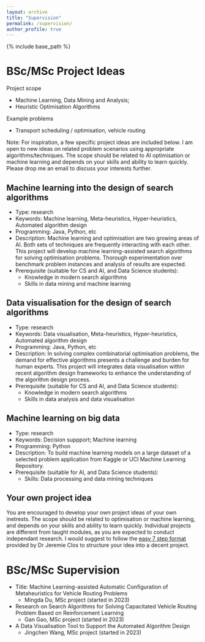 ```yaml
---
layout: archive
title: "Supervision"
permalink: /supervision/
author_profile: true
---
```


{% include base_path %}

BSc/MSc Project Ideas
====

Project scope
- Machine Learning, Data Mining and Analysis; 
- Heuristic Optimisation Algorithms

Example problems
- Transport scheduling / optimisation, vehicle routing

Note: For inspiration, a few specific project ideas are included below. I am open to new ideas on related problem scenarios using appropriate algorithms/techniques. The scope should be related to AI optimisation or machine learning and depends on your skills and ability to learn quickly. Please drop me an email to discuss your interests further.

Machine learning into the design of search algorithms
----
- Type: research
- Keywords: Machine learning, Meta-heuristics, Hyper-heuristics, Automated algorithm design
- Programming: Java, Python, etc
- Description: Machine learning and optimisation are two growing areas of AI. Both sets of techniques are frequently interacting with each other. This project will develop machine learning-assisted search algorithms for solving optimisation problems. Thorough experimentation over benchmark problem instances and analysis of results are expected.
- Prerequisite (suitable for CS and AI, and Data Science students):
  - Knowledge in modern search algorithms
  - Skills in data mining and machine learning

Data visualisation for the design of search algorithms
----
- Type: research
- Keywords: Data visualisation, Meta-heuristics, Hyper-heuristics, Automated algorithm design
- Programming: Java, Python, etc
- Description: In solving complex combinatorial optimisation problems, the demand for effective algorithms presents a challenge and burden for human experts. This project will integrates data visualisation within recent algorithm design frameworks to enhance the understanding of the algorithm design process.
- Prerequisite (suitable for CS and AI, and Data Science students):
  - Knowledge in modern search algorithms
  - Skills in data analysis and data visualisation

Machine learning on big data
----
- Type: research
- Keywords: Decision suppport; Machine learning
- Programming: Python
- Description: To build machine learning models on a large dataset of a selected problem application from Kaggle or UCI Machine Learning Repository.
- Prerequisite (suitable for AI, and Data Science students):
  - Skills: Data processing and data mining techniques

Your own project idea
----
You are encouraged to develop your own project ideas of your own inetrests. The scope should be related to optimisation or machine learning, and depends on your skills and ability to learn quickly. Individual projects are different from taught modules, as you are expected to conduct independant research. I would suggest to follow the [easy 7 step format](https://jclos.github.io/projects/) provided by Dr Jeremie Clos to structure your idea into a decent project.

BSc/MSc Supervision 
====
- Title: Machine Learning-assisted Automatic Configuration of Metaheuristics for Vehicle Routing Problems
  - Mingda Du, MSc project (started in 2023)
- Research on Search Algorithms for Solving Capacitated Vehicle Routing Problem Based on Reinforcement Learning
  - Gan Gao, MSc project (started in 2023)
- A Data Visualisation Tool to Support the Automated Algorithm Design
  - Jingchen Wang, MSc project (started in 2023)

<!--
{% for post in site.teaching reversed %}
  {% include archive-single.html %}
{% endfor %}-->